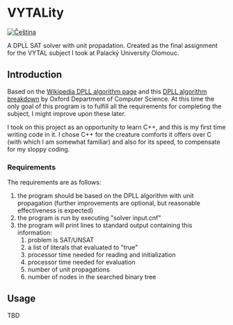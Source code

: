 # VYTALity
[![Čeština](https://img.shields.io/badge/%C4%8Cesky-green?style=flat)](README.cs.md)

A DPLL SAT solver with unit propadation. Created as the final assignment for the VYTAL subject I took at Palacký University Olomouc.

## Introduction
Based on the [Wikipedia DPLL algorithm page](https://en.wikipedia.org/wiki/DPLL_algorithm) and this [DPLL algorithm breakdown](https://www.cs.ox.ac.uk/people/james.worrell/lecture06.pdf) by Oxford Department of Computer Science. At this time the only goal of this program is to fulfill all the requirements for completing the subject, I might improve upon these later.

I took on this project as an opportunity to learn C++, and this is my first time writing code in it. I chose C++ for the creature comforts it offers over C (with which I am somewhat familiar) and also for its speed, to compensate for my sloppy coding.

### Requirements

The requirements are as follows:
1. the program should be based on the DPLL algorithm with unit propagation (further improvements are optional, but reasonable effectiveness is expected)
2. the program is run by executing "solver input.cnf"
3. the program will print lines to standard output containing this information:
    1. problem is SAT/UNSAT
    2. a list of literals that evaluated to "true"
    3. processor time needed for reading and initialization
    4. processor time needed for evaluation
    5. number of unit propagations
    6. number of nodes in the searched binary tree

## Usage
TBD